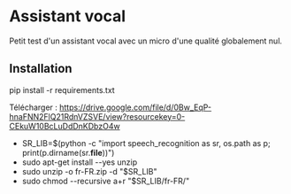 # Assistant vocal

Petit test d'un assistant vocal avec un micro d'une qualité globalement nul.

## Installation

pip install -r requirements.txt

Télécharger : https://drive.google.com/file/d/0Bw_EqP-hnaFNN2FlQ21RdnVZSVE/view?resourcekey=0-CEkuW10BcLuDdDnKDbzO4w

- SR_LIB=$(python -c "import speech_recognition as sr, os.path as p; print(p.dirname(sr.__file__))")
- sudo apt-get install --yes unzip
- sudo unzip -o fr-FR.zip -d "$SR_LIB"
- sudo chmod --recursive a+r "$SR_LIB/fr-FR/"
